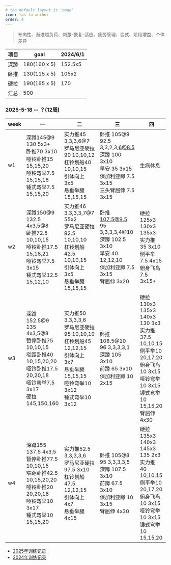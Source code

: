 ```yaml
---
# the default layout is 'page'
icon: fas fa-anchor
order: 4
---
```


> 专向性、渐进超负荷、刺激-恢复-适应、疲劳管理、变式、阶段增益、个体差异

| 项目 | goal         | 2024/6/1 |
| ---- | ------------ | -------- |
| 深蹲 | 180(160 x 5) | 152.5x5  |
| 卧推 | 130(115 x 5) | 105x2    |
| 硬拉 | 190(165 x 5) | 170      |
| 汇总 | 500          |          |

### 2025-5-18 -- ？(12周)

| week | 一     | 二   | 三  | 四  |
| ---- | --| --- | ----- | --- |
| w1   | 深蹲145@9 <br />130 5x3+<br />卧推70 3x10<br />哑铃卧推15 15,15,20<br />哑铃弯举7.5 15,15,18<br />锤式弯举7.5 15,15,20          | 实力推45 3,3,3,6@7<br />罗马尼亚硬拉90 10,10,12<br />杠铃划船40 10,10,15<br />引体向上 3x5<br />悬垂举腿 15,15,15            | 卧推 105@9<br />92.5 3,3,2,3,6@8.5<br />深蹲 100 3x10 <br />早安 35 3x15<br />保加利亚蹲 7.5 3x15<br />三头臂屈伸 7.5 3x15 | 生病休息                                                                             |
| w2   | 深蹲150@9<br />132.5 4x3,5@8<br />卧推72.5 10,10,15<br />哑铃卧推17.5 15,18,21<br />哑铃弯举7.5 3x15<br />锤式弯举12.5 15,12,10 | 实力推46 3,3,3,3,7@7 55x2<br />罗马尼亚硬拉92.5 10,10,10<br />杠铃划船42.5 10,10,15<br />引体向上 3x5<br />悬垂举腿 15,15,15 | 卧推 107.5@9.5<br />95 3,3,3,3,4@10<br />深蹲 102.5 3x10 <br />早安 40 12,12,10<br />保加利亚蹲 7.5 3x15<br />臂屈伸 3x20  | 硬拉 125x3 130x3 135x3 <br />实力推 35 3x10<br />侧平举7.5 4x15<br />俯身飞鸟 7.5 3x15+ |
| w3   | 深蹲152.5@9<br />135 4x3,5@8<br />暂停卧推75 10,10,15<br />窄距卧推40 10,15,20,20<br />哑铃卧推17.5 20,20,18<br />哑铃弯举7.5 3x17<br />硬拉 145,150,160      | 实力推50 3,3,3,3,6<br />罗马尼亚硬拉95 10,10,10<br />杠铃划船45 12,12,15<br />引体向上 3x7<br />悬垂举腿 15,15,15<br />哑铃弯举10 3x12<br />锤式弯举10 3x12          | 卧推 108.5@10<br />96 3,3,3,3,1<br />深蹲 105 3x10 <br />前蹲 65 3x10<br />保加利亚蹲 10 2x15      | 硬拉 130x3 135x3 140x3 130 3x3<br />实力推 37.5 10,10,15<br />侧平举10 20,17,20<br />俯身飞鸟 10 3x15 <br />哑铃弯举10 3x15<br />锤式弯举10 15,15,20<br />臂屈伸 4x30|
| w4   | 深蹲155<br />137.5 4x3,5<br />暂停卧推77.5 10,10,15<br />窄距卧推42.5 10,15,20,20<br />哑铃卧推20 20,20,18<br />哑铃弯举10 3x17<br />锤式弯举10 15,15,20   | 实力推52.5 3,3,3,3,6<br />罗马尼亚硬拉97.5 3x10<br />杠铃划船47.5 12,12,15<br />引体向上 4x7<br />悬垂举腿 4x15| 卧推 105@8<br />95 3,3,3,3,5<br />深蹲 107.5 3x10 <br />前蹲 67.5 3x10<br />保加利亚蹲 10 3x15<br />臂屈伸 4x30     | 硬拉 135x3 140x3 145x3 135 2x3<br />实力推 40 10,10,15<br />侧平举10 20,17,20<br />俯身飞鸟 10 3x15 <br />哑铃弯举10 3x15<br />锤式弯举10 15,15,20|





- [2025年训练记录](/posts/train-record-2025)
- [2024年训练记录](/posts/train-record-2024)



